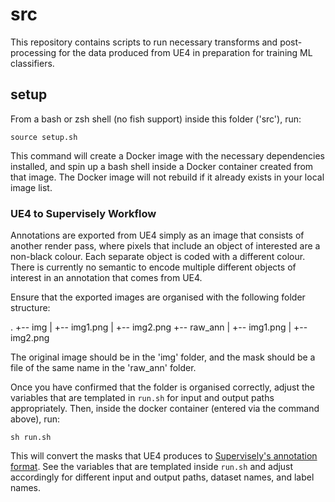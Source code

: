 # src

This repository contains scripts to run necessary transforms and
post-processing for the data produced from UE4 in preparation for training ML
classifiers.

## setup
From a bash or zsh shell (no fish support) inside this folder ('src'), run:
```
source setup.sh
```
This command will create a Docker image with the necessary dependencies
installed, and spin up a bash shell inside a Docker container created from 
that image. The Docker image will not rebuild if it already exists in your 
local image list.

### UE4 to Supervisely Workflow
Annotations are exported from UE4 simply as an image that consists of another
render pass, where pixels that include an object of interested are a non-black
colour. Each separate object is coded with a different colour. There is
currently no semantic to encode multiple different objects of interest in an
annotation that comes from UE4.

Ensure that the exported images are organised with the following folder
structure:

.
+-- img
|   +-- img1.png
|   +-- img2.png
+-- raw_ann 
|   +-- img1.png
|   +-- img2.png


The original image should be in the 'img' folder, and the mask should be a file
of the same name in the 'raw_ann' folder.

Once you have confirmed that the folder is organised correctly, adjust the
variables that are templated in `run.sh` for input and output paths
appropriately. Then, inside the docker container (entered via the command
above), run: 
```
sh run.sh
```

This will convert the masks that UE4 produces to [Supervisely's annotation
format](https://docs.supervise.ly/import/local_files/supervisely/). See the
variables that are templated inside `run.sh` and adjust accordingly for
different input and output paths, dataset names, and label names.
